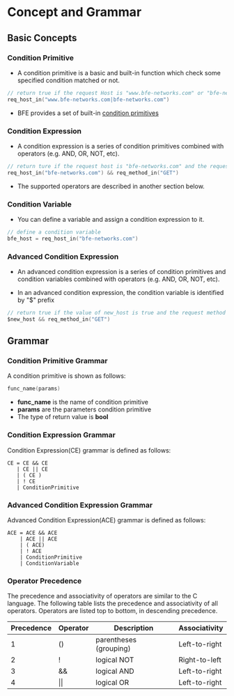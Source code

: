 # Concept and Grammar

## Basic Concepts

### Condition Primitive

- A condition primitive is a basic and built-in function which check some specified condition matched or not.

``` go
// return true if the request Host is "www.bfe-networks.com" or "bfe-networks.com"
req_host_in("www.bfe-networks.com|bfe-networks.com")
```

- BFE provides a set of built-in [condition primitives](condition_primitive_index.md)

### Condition Expression

- A condition expression is a series of condition primitives combined with operators (e.g. AND, OR, NOT, etc).

```go
// return ture if the request host is "bfe-networks.com" and the request method is "GET"
req_host_in("bfe-networks.com") && req_method_in("GET")
```

* The supported operators are described in another section below.

### Condition Variable

- You can define a variable  and assign a condition expression to it.

```go
// define a condition variable
bfe_host = req_host_in("bfe-networks.com")
```

### Advanced Condition Expression

- An advanced condition expression is a series of condition primitives and  condition variables combined with  operators (e.g. AND, OR, NOT, etc).

- In an advanced condition expression, the condition variable is identified by  "$" prefix

```go
// return true if the value of new_host is true and the request method is GET
$new_host && req_method_in("GET")
```

## Grammar

### Condition Primitive Grammar

A condition primitive is shown as follows:

```go
func_name(params)
```

- **func_name** is the name of condition primitive
- **params** are the  parameters condition primitive
- The type of return value is **bool**

### Condition Expression Grammar

Condition Expression(CE) grammar is defined as follows:

```
CE = CE && CE
   | CE || CE
   | ( CE )
   | ! CE
   | ConditionPrimitive
```

### Advanced Condition Expression Grammar

Advanced Condition Expression(ACE) grammar is defined as follows:

```
ACE = ACE && ACE
    | ACE || ACE
    | ( ACE)
    | ! ACE
    | ConditionPrimitive
    | ConditionVariable
```

### Operator Precedence

The precedence and associativity of operators are similar to the C language. The following table lists the precedence and associativity of all operators. Operators are listed top to bottom, in descending precedence.

| Precedence | Operator | Description            | Associativity |
| ---------- | -------- | ---------------------- | ------------- |
| 1          | ()       | parentheses (grouping) | Left-to-right |
| 2          | !        | logical NOT            | Right-to-left |
| 3          | &&       | logical AND            | Left-to-right |
| 4          | \|\|     | logical OR             | Left-to-right |
